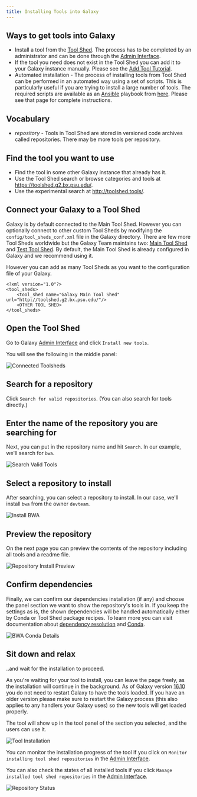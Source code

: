 ```yaml
---
title: Installing Tools into Galaxy
---
```

## Ways to get tools into Galaxy

* Install a tool from the [Tool Shed](/src/toolshed/index.md). The process has to be completed by an administrator and can be done through the [Admin Interface](/src/admin/index.md).
* If the tool you need does not exist in the Tool Shed you can add it to your Galaxy instance manually. Please see the [Add Tool Tutorial](/src/admin/tools/add-tool-tutorial/index.md).
* Automated installation - The process of installing tools from Tool Shed can be performed in an automated way using a set of scripts. This is particularly useful if you are trying to install a large number of tools. The required scripts are available as an [Ansible](http://www.ansible.com/home) playbook from [here](https://github.com/afgane/galaxy-tools-playbook). Please see that page for complete instructions.

## Vocabulary

* *repository* - Tools in Tool Shed are stored in versioned code archives called repositories. There may be more tools per repository.


## Find the tool you want to use

* Find the tool in some other Galaxy instance that already has it.
* Use the Tool Shed search or browse categories and tools at https://toolshed.g2.bx.psu.edu/.
* Use the experimental search at http://toolshed.tools/.

## Connect your Galaxy to a Tool Shed

Galaxy is by default connected to the Main Tool Shed. However you can optionally connect to other custom Tool Sheds by modifying the `config/tool_sheds_conf.xml` file in the Galaxy directory. There are few more Tool Sheds worldwide but the Galaxy Team maintains two: [Main Tool Shed](http://toolshed.g2.bx.psu.edu/) and [Test Tool Shed](http://testtoolshed.g2.bx.psu.edu/). By default, the Main Tool Shed is already configured in Galaxy and we recommend using it.

However you can add as many Tool Sheds as you want to the configuration file of your Galaxy.

```
<?xml version="1.0"?>
<tool_sheds>
    <tool_shed name="Galaxy Main Tool Shed" url="http://toolshed.g2.bx.psu.edu/"/>
    <OTHER TOOL SHED>
</tool_sheds>
```

## Open the Tool Shed

Go to Galaxy [Admin Interface](/src/admin/index.md) and click `Install new tools`.

You will see the following in the middle panel:

![Connected Toolsheds](/src/admin/tools/add-tool-from-toolshed-tutorial/connected_toolsheds.png)

## Search for a repository

Click `Search for valid repositories`. (You can also search for tools directly.)

## Enter the name of the repository you are searching for

Next, you can put in the repository name and hit `Search`.  In our example, we'll search for `bwa`.

![Search Valid Tools](/src/admin/tools/add-tool-from-toolshed-tutorial/search_valid_tools.png)

## Select a repository to install

After searching, you can select a repository to install.  In our case, we'll install `bwa` from the owner `devteam`.

![Install BWA](/src/admin/tools/add-tool-from-toolshed-tutorial/install_bwa.png)

## Preview the repository

On the next page you can preview the contents of the repository including all tools and a readme file.

![Repository Install Preview](/src/admin/tools/add-tool-from-toolshed-tutorial/repository_install_preview.png)

## Confirm dependencies

Finally, we can confirm our dependencies installation (if any) and choose the panel section we want to show the repository's tools in. If you keep the settings as is, the shown dependencies will be handled automatically either by Conda or Tool Shed package recipes. To learn more you can visit documentation about [dependency resolution](https://docs.galaxyproject.org/en/master/admin/dependency_resolvers.html) and [Conda](https://docs.galaxyproject.org/en/master/admin/conda_faq.html).

![BWA Conda Details](/src/admin/tools/add-tool-from-toolshed-tutorial/bwa_conda_details.png)

## Sit down and relax

..and wait for the installation to proceed.

As you're waiting for your tool to install, you can leave the page freely, as the installation will continue in the background. As of Galaxy version [16.10](https://docs.galaxyproject.org/en/master/releases/16.10_announce.html) you do not need to restart Galaxy to have the tools loaded. If you have an older version please make sure to restart the Galaxy process (this also applies to any handlers your Galaxy uses) so the new tools will get loaded properly.

The tool will show up in the tool panel of the section you selected, and the users can use it.

![Tool Installation](/src/admin/tools/add-tool-from-toolshed-tutorial/tool_installation.png)

You can monitor the installation progress of the tool if you click on `Monitor installing tool shed repositories` in the [Admin Interface](/src/admin/index.md).

You can also check the states of all installed tools if you click `Manage installed tool shed repositories` in the [Admin Interface](/src/admin/index.md).

![Repository Status](/src/admin/tools/add-tool-from-toolshed-tutorial/repo_status.png)
